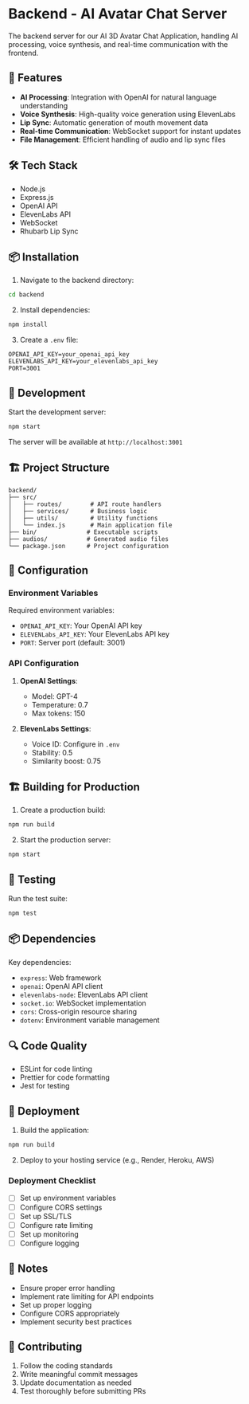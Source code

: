 # Backend - AI Avatar Chat Server

The backend server for our AI 3D Avatar Chat Application, handling AI processing, voice synthesis, and real-time communication with the frontend.

## 🎯 Features

- **AI Processing**: Integration with OpenAI for natural language understanding
- **Voice Synthesis**: High-quality voice generation using ElevenLabs
- **Lip Sync**: Automatic generation of mouth movement data
- **Real-time Communication**: WebSocket support for instant updates
- **File Management**: Efficient handling of audio and lip sync files

## 🛠️ Tech Stack

- Node.js
- Express.js
- OpenAI API
- ElevenLabs API
- WebSocket
- Rhubarb Lip Sync

## 📦 Installation

1. Navigate to the backend directory:
```bash
cd backend
```

2. Install dependencies:
```bash
npm install
```

3. Create a `.env` file:
```
OPENAI_API_KEY=your_openai_api_key
ELEVENLABS_API_KEY=your_elevenlabs_api_key
PORT=3001
```

## 🚀 Development

Start the development server:
```bash
npm start
```

The server will be available at `http://localhost:3001`

## 🏗️ Project Structure

```
backend/
├── src/
│   ├── routes/        # API route handlers
│   ├── services/      # Business logic
│   ├── utils/         # Utility functions
│   └── index.js       # Main application file
├── bin/              # Executable scripts
├── audios/           # Generated audio files
└── package.json      # Project configuration
```

## 🔧 Configuration

### Environment Variables

Required environment variables:
- `OPENAI_API_KEY`: Your OpenAI API key
- `ELEVENLabs_API_KEY`: Your ElevenLabs API key
- `PORT`: Server port (default: 3001)

### API Configuration

1. **OpenAI Settings**:
   - Model: GPT-4
   - Temperature: 0.7
   - Max tokens: 150

2. **ElevenLabs Settings**:
   - Voice ID: Configure in `.env`
   - Stability: 0.5
   - Similarity boost: 0.75

## 🏗️ Building for Production

1. Create a production build:
```bash
npm run build
```

2. Start the production server:
```bash
npm start
```

## 🧪 Testing

Run the test suite:
```bash
npm test
```

## 📦 Dependencies

Key dependencies:
- `express`: Web framework
- `openai`: OpenAI API client
- `elevenlabs-node`: ElevenLabs API client
- `socket.io`: WebSocket implementation
- `cors`: Cross-origin resource sharing
- `dotenv`: Environment variable management

## 🔍 Code Quality

- ESLint for code linting
- Prettier for code formatting
- Jest for testing

## 🚢 Deployment

1. Build the application:
```bash
npm run build
```

2. Deploy to your hosting service (e.g., Render, Heroku, AWS)

### Deployment Checklist

- [ ] Set up environment variables
- [ ] Configure CORS settings
- [ ] Set up SSL/TLS
- [ ] Configure rate limiting
- [ ] Set up monitoring
- [ ] Configure logging

## 📝 Notes

- Ensure proper error handling
- Implement rate limiting for API endpoints
- Set up proper logging
- Configure CORS appropriately
- Implement security best practices

## 🤝 Contributing

1. Follow the coding standards
2. Write meaningful commit messages
3. Update documentation as needed
4. Test thoroughly before submitting PRs
